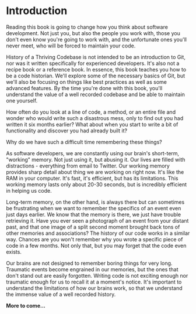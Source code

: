 # Introduction

Reading this book is going to change how you think about software development. Not just you, but also the people you work with, those you don't even know you're going to work with, and the unfortunate ones you'll never meet, who will be forced to maintain your code.

History of a Thriving Codebase is not intended to be an introduction to Git, nor was it written specifically for experienced developers. It's also not a recipe book or a reference book. In essence, this book teaches you how to be a code historian. We'll explore some of the necessary basics of Git, but we'll also be focusing on things like best practices as well as some advanced features. By the time you're done with this book, you'll understand the value of a well recorded codebase and be able to maintain one yourself.

How often do you look at a line of code, a method, or an entire file and wonder who would write such a disastrous mess, only to find out you had written it six months earlier? What about when you start to write a bit of functionality and discover you had already built it?

Why do we have such a difficult time remembering these things?

As software developers, we are constantly using our brain's short-term, "working" memory. Not just using it, but abusing it. Our lives are filled with distractions - everything from email to Twitter. Our working memory provides sharp detail about thing we are working on right now. It's like the RAM in your computer. It's fast, it's efficient, but has its limitations. This working memory lasts only about 20-30 seconds, but is incredibly efficient in helping us code.

Long-term memory, on the other hand, is always there but can sometimes be frustrating when we want to remember the specifics of an event even just days earlier. We know that the memory is there, we just have trouble retrieving it. Have you ever seen a photograph of an event from your distant past, and that one image of a split second moment brought back tons of other memories and associations? The history of our code works in a similar way. Chances are you won't remember why you wrote a specific piece of code in a few months. Not only that, but you may forget that the code even exists.

Our brains are not designed to remember boring things for very long. Traumatic events become engrained in our memories, but the ones that don't stand out are easily forgotten. Writing code is not exciting enough nor traumatic enough for us to recall it at a moment's notice. It's important to understand the limitations of how our brains work, so that we understand the immense value of a well recorded history.

**More to come...**